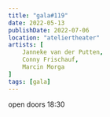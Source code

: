 ```yaml
---
title: "gala#119"
date: 2022-05-13
publishDate: 2022-07-06
location: "ateliertheater"
artists: [
    Janneke van der Putten,
    Conny Frischauf,
    Marcin Morga
]
tags: [gala]
---
```

open doors 18:30
